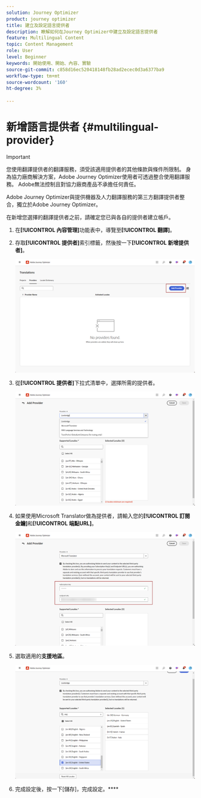 ```yaml
---
solution: Journey Optimizer
product: journey optimizer
title: 建立及設定語言提供者
description: 瞭解如何在Journey Optimizer中建立及設定語言提供者
feature: Multilingual Content
topic: Content Management
role: User
level: Beginner
keywords: 開始使用、開始、內容、實驗
source-git-commit: c858d16ec520418148fb28ad2ecec0d3a6377ba9
workflow-type: tm+mt
source-wordcount: '160'
ht-degree: 3%

---
```


# 新增語言提供者 {#multilingual-provider}

>[!IMPORTANT]
>
> 您使用翻譯提供者的翻譯服務，須受該適用提供者的其他條款與條件所限制。 身為協力廠商解決方案，Adobe Journey Optimizer使用者可透過整合使用翻譯服務。 Adobe無法控制且對協力廠商產品不承擔任何責任。

Adobe Journey Optimizer與提供機器及人力翻譯服務的第三方翻譯提供者整合，獨立於Adobe Journey Optimizer。

在新增您選擇的翻譯提供者之前，請確定您已與各自的提供者建立帳戶。

1. 在&#x200B;**[!UICONTROL 內容管理]**&#x200B;功能表中，導覽至&#x200B;**[!UICONTROL 翻譯]**。

1. 存取&#x200B;**[!UICONTROL 提供者]**&#x200B;索引標籤，然後按一下&#x200B;**[!UICONTROL 新增提供者]**。

   ![](assets/provider_1.png)

1. 從&#x200B;**[!UICONTROL 提供者]**&#x200B;下拉式清單中，選擇所需的提供者。

   ![](assets/provider_2.png)

1. 如果使用Microsoft Translator做為提供者，請輸入您的&#x200B;**[!UICONTROL 訂閱金鑰]**&#x200B;和&#x200B;**[!UICONTROL 端點URL]**。

   ![](assets/provider_3.png)

1. 選取適用的&#x200B;**支援地區**。

   ![](assets/provider_4.png)

1. 完成設定後，按一下[儲存]，完成設定。****

